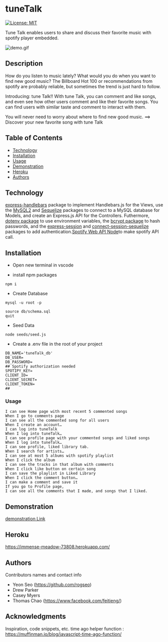 # tuneTalk
[![License: MIT](https://img.shields.io/badge/License-MIT-yellow.svg)](https://opensource.org/licenses/MIT)

Tune Talk enables users to share and discuss their favorite music with spotify player embedded.

![demo.gif](./tuneTalk%20demo_edit.gif)


## Description

How do you listen to music lately? 
What would you do when you want to find new good music?
The Billboard Hot 100 or recommendations from spotify are probably reliable, but sometimes the trend is just hard to follow.

Introducing: tune Talk!!
With tune Talk, you can comment and like songs, and even see how other users comment and like their favorite songs.
You can find users with similar taste and comment to interact with them. 

You will never need to worry about where to find new good music. 
==> Discover your new favorite song with tune Talk


## Table of Contents
- [Technology](#technology)
- [Installation](#installation)
- [Usage](#usage)
- [Demonstration](#demonstration)
- [Heroku](#heroku)
- [Authors](#authors)

## Technology

[express-handlebars](https://www.npmjs.com/package/express-handlebars) package to implement Handlebars.js for the Views, use the [MySQL2](https://www.npmjs.com/package/mysql2) and [Sequelize](https://www.npmjs.com/package/sequelize) packages to connect to a MySQL database for Models, and create an Express.js API for the Controllers.
Futhermore, [dotenv package](https://www.npmjs.com/package/dotenv) to use environment variables, the [bcrypt package](https://www.npmjs.com/package/bcrypt) to hash passwords, and the [express-session](https://www.npmjs.com/package/express-session) and [connect-session-sequelize](https://www.npmjs.com/package/connect-session-sequelize) packages to add authentication.[Spotify Web API Node](https://www.npmjs.com/package/spotify-web-api-node)to make spotify API call.

## Installation

* Open new terminal in vscode

* install npm packages

```
npm i
```
* Create Database

```
mysql -u root -p
```

```
source db/schema.sql
quit
```
* Seed Data

```
node seeds/seed.js
```
* Create a .env file in the root of your project
```
DB_NAME='tuneTalk_db'
DB_USER=
DB_PASSWORD=
## Spotify authorization needed
SPOTIPY_KEY=   
CLIENT_ID=
CLIENT_SECRET=
CLIENT_TOKEN=
## 
```


### Usage
```
I can see Home page with most recent 5 commented songs
When I go to comments page
I can see all the commented song for all users
When I create an account…
I can log into tuneTalk
When I log into tuneTalk…
I can see profile page with your commented songs and liked songs
When I log into tuneTalk…
I can see profile, liked library tab.
When I search for artists…
I can see at most 5 albums with spotify playlist
When I click the album
I can see the tracks in that album with comments
When I click like button on certain song
I can save the playlist in Liked Library
When I click the comment button…
I can make a comment and save it
If you go to Profile page,
I can see all the comments that I made, and songs that I liked.
```


## Demonstration
[demonstration Link](https://drive.google.com/file/d/1BxKewiM1nB8Ob7isxuJiqhyY-4cHHbJv/view)


## Heroku
https://immense-meadow-73808.herokuapp.com/


## Authors

Contributors names and contact info
* Yeon Seo  (https://github.com/rogseo)
* Drew Parker
* Casey Myers 
* Thomas Chao (https://www.facebook.com/feitieng/)


## Acknowledgments

Inspiration, code snippets, etc.
time ago helper function : https://muffinman.io/blog/javascript-time-ago-function/




